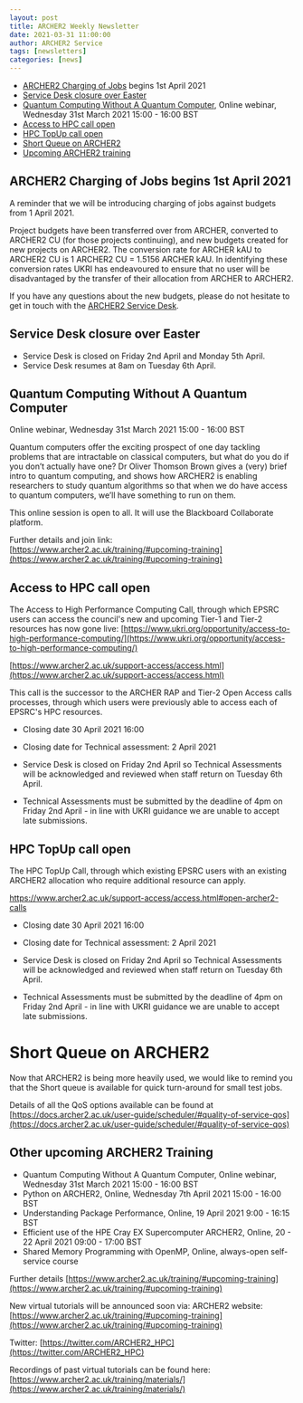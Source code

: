 ```yaml
---
layout: post
title: ARCHER2 Weekly Newsletter
date: 2021-03-31 11:00:00
author: ARCHER2 Service
tags: [newsletters] 
categories: [news]
---
```



- [ARCHER2 Charging of Jobs](#archer2-charging-of-jobs) begins 1st April 2021
- [Service Desk closure over Easter](#service-desk-closure-over-easter)
- [Quantum Computing Without A Quantum Computer](#quantum-computing-without-a-quantum-computer), Online webinar, Wednesday 31st March 2021 15:00 - 16:00 BST
- [Access to HPC call open](#access-to-hpc-call-open)
- [HPC TopUp call open](#hpc-topup-call-open)
- [Short Queue on ARCHER2](#short-queue-on-archer2)
- [Upcoming ARCHER2 training](#other-upcoming-archer2-training) 


## ARCHER2 Charging of Jobs begins 1st April 2021

A reminder that we will be introducing charging of jobs against budgets from 1 April 2021. 

Project budgets have been transferred over from ARCHER, converted to ARCHER2 CU (for those projects continuing), and new budgets created for new projects on ARCHER2. The conversion rate for ARCHER kAU to ARCHER2 CU is 1 ARCHER2 CU = 1.5156 ARCHER kAU. In identifying these conversion rates UKRI has endeavoured to ensure that no user will be disadvantaged by the transfer of their allocation from ARCHER to ARCHER2. 

If you have any questions about the new budgets, please do not hesitate to get in touch with the [ARCHER2 Service Desk](mailto:support@archer2.ac.uk).
 

## Service Desk closure over Easter

- Service Desk is closed on Friday 2nd April and Monday 5th April.
- Service Desk resumes at 8am on Tuesday 6th April.


## Quantum Computing Without A Quantum Computer

Online webinar, Wednesday 31st March 2021 15:00 - 16:00 BST

Quantum computers offer the exciting prospect of one day tackling problems that are intractable on classical computers, but what do you do if you don’t actually have one? Dr Oliver Thomson Brown gives a (very) brief intro to quantum computing, and shows how ARCHER2 is enabling researchers to study quantum algorithms so that when we do have access to quantum computers, we’ll have something to run on them.

This online session is open to all. It will use the Blackboard Collaborate platform.

Further details and join link:  [https://www.archer2.ac.uk/training/#upcoming-training](https://www.archer2.ac.uk/training/#upcoming-training)


## Access to HPC call open

The Access to High Performance Computing Call, through which EPSRC users can access the council's new and upcoming Tier-1 and Tier-2 resources has now gone live:
[https://www.ukri.org/opportunity/access-to-high-performance-computing/](https://www.ukri.org/opportunity/access-to-high-performance-computing/)

[https://www.archer2.ac.uk/support-access/access.html](https://www.archer2.ac.uk/support-access/access.html)

This call is the successor to the ARCHER RAP and Tier-2 Open Access calls processes, through which users were previously able to access each of EPSRC's HPC resources.

- Closing date 30 April 2021 16:00
- Closing date for Technical assessment: 2 April 2021

- Service Desk is closed on Friday 2nd April so Technical Assessments will be acknowledged and reviewed when staff return on Tuesday 6th April.  
- Technical Assessments must be submitted by the deadline of 4pm on Friday 2nd April - in line with UKRI guidance we are unable to accept late submissions.


## HPC TopUp call open

The HPC TopUp Call, through which existing EPSRC users with an existing ARCHER2 allocation who require additional resource can apply.

https://www.archer2.ac.uk/support-access/access.html#open-archer2-calls

- Closing date 30 April 2021 16:00
- Closing date for Technical assessment: 2 April 2021

- Service Desk is closed on Friday 2nd April so Technical Assessments will be acknowledged and reviewed when staff return on Tuesday 6th April.
- Technical Assessments must be submitted by the deadline of 4pm on Friday 2nd April - in line with UKRI guidance we are unable to accept late submissions.


Short Queue on ARCHER2
======================

Now that ARCHER2 is being more heavily used, we would like to remind you that the Short queue is available for quick turn-around for small test jobs.

Details of all the QoS options available can be found at [https://docs.archer2.ac.uk/user-guide/scheduler/#quality-of-service-qos](https://docs.archer2.ac.uk/user-guide/scheduler/#quality-of-service-qos)

## Other upcoming ARCHER2 Training

- Quantum Computing Without A Quantum Computer, Online webinar, Wednesday 31st March 2021 15:00 - 16:00 BST
- Python on ARCHER2, Online, Wednesday 7th April 2021 15:00 - 16:00 BST 
- Understanding Package Performance, Online, 19 April 2021 9:00 - 16:15 BST  
- Efficient use of the HPE Cray EX Supercomputer ARCHER2, Online, 20 - 22 April 2021 09:00 - 17:00 BST
- Shared Memory Programming with OpenMP, Online, always-open self-service course


Further details [https://www.archer2.ac.uk/training/#upcoming-training](https://www.archer2.ac.uk/training/#upcoming-training)

New virtual tutorials will be announced soon via: ARCHER2 website: [https://www.archer2.ac.uk/training/#upcoming-training](https://www.archer2.ac.uk/training/#upcoming-training)

Twitter: [https://twitter.com/ARCHER2_HPC](https://twitter.com/ARCHER2_HPC)

Recordings of past virtual tutorials can be found here: [https://www.archer2.ac.uk/training/materials/](https://www.archer2.ac.uk/training/materials/)